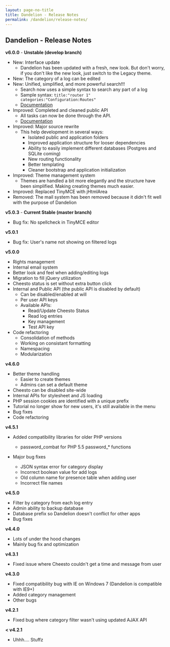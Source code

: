 ```yaml
---
layout: page-no-title
title: Dandelion - Release Notes
permalink: /dandelion/release-notes/
---
```


Dandelion - Release Notes
-------------------------

**v6.0.0** - **Unstable (develop branch)**

- New: Interface update
    * Dandelion has been updated with a fresh, new look. But don't worry, if you don't like the new look, just switch to the Legacy theme.
- New: The category of a log can be edited
- New: Unified, simplified, and more powerful search!!!
    * Search now uses a simple syntax to search any part of a log
    * Sample syntax: ```title:"router 1" categories:"Configuration:Routes"```
    * [Documentation](/dandelion/search)
- Improved: Completed and cleaned public API
    * All tasks can now be done through the API.
    * [Documentation](/dandelion/api)
- Improved: Major source rewrite
    * This help development in several ways:
        * Isolated public and application folders
        * Improved application structure for looser dependencies
        * Ability to easily implement different databases (Postgres and SQLite coming)
        * New routing functionality
        * Better templating
        * Cleaner bootstrap and application initialization
- Improved: Theme management system
    * Themes are handled a bit more elegantly and the structure have been simplified. Making creating themes much easier.
- Improved: Replaced TinyMCE with jHtmlArea
- Removed: The mail system has been removed because it didn't fit well with the purpose of Dandelion

**v5.0.3** - **Current Stable (master branch)**

- Bug fix: No spellcheck in TinyMCE editor

**v5.0.1**

- Bug fix: User's name not showing on filtered logs

**v5.0.0**

- Rights management
- Internal email system
- Better look and feel when adding/editing logs
- Migration to fill jQuery utilization
- Cheesto status is set without extra button click
- Internal and Public API (the public API is disabled by default)
    * Can be disabled/enabled at will
    * Per user API keys
    * Available APIs:
        - Read/Update Cheesto Status
        - Read log entries
        - Key management
        - Test API key
- Code refactoring
    * Consolidation of methods
    * Working on consistant formatting
    * Namespacing
    * Modularization

**v4.6.0**

- Better theme handling
    * Easier to create themes
    * Admins can set a default theme
- Cheesto can be disabled site-wide
- Internal APIs for stylesheet and JS loading
- PHP session cookies are identified with a unique prefix
- Tutorial no longer show for new users, it's still available in the menu
- Bug fixes
- Code refactoring

**v4.5.1**

- Added compatibility libraries for older PHP versions
    * password_combat for PHP 5.5 password_* functions

- Major bug fixes
    * JSON syntax error for category display
    * Incorrect boolean value for add logs
    * Old column name for presence table when adding user
    * Incorrect file names

**v4.5.0**

- Filter by category from each log entry
- Admin ability to backup database
- Database prefix so Dandelion doesn't conflict for other apps
- Bug fixes

**v4.4.0**

- Lots of under the hood changes
- Mainly bug fix and optimization

**v4.3.1**

- Fixed issue where Cheesto couldn't get a time and message from user

**v4.3.0**

- Fixed compatibility bug with IE on Windows 7 (Dandelion is compatible with IE9+)
- Added category management
- Other bugs

**v4.2.1**

- Fixed bug where category filter wasn't using updated AJAX API

**< v4.2.1**

- Uhhh.... Stuffz
